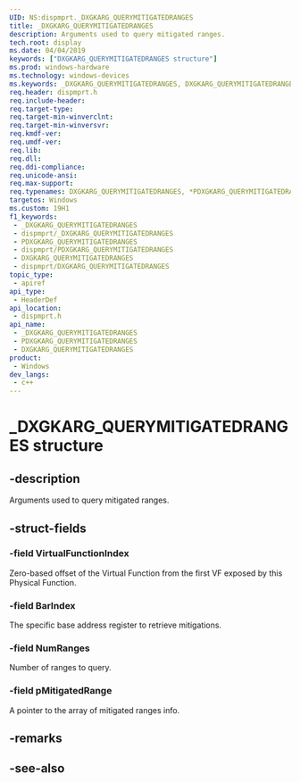 ```yaml
---
UID: NS:dispmprt._DXGKARG_QUERYMITIGATEDRANGES
title: _DXGKARG_QUERYMITIGATEDRANGES
description: Arguments used to query mitigated ranges.
tech.root: display
ms.date: 04/04/2019
keywords: ["DXGKARG_QUERYMITIGATEDRANGES structure"]
ms.prod: windows-hardware
ms.technology: windows-devices
ms.keywords: _DXGKARG_QUERYMITIGATEDRANGES, DXGKARG_QUERYMITIGATEDRANGES, *PDXGKARG_QUERYMITIGATEDRANGES,
req.header: dispmprt.h
req.include-header: 
req.target-type: 
req.target-min-winverclnt: 
req.target-min-winversvr: 
req.kmdf-ver: 
req.umdf-ver: 
req.lib: 
req.dll: 
req.ddi-compliance: 
req.unicode-ansi: 
req.max-support: 
req.typenames: DXGKARG_QUERYMITIGATEDRANGES, *PDXGKARG_QUERYMITIGATEDRANGES
targetos: Windows
ms.custom: 19H1
f1_keywords:
 - _DXGKARG_QUERYMITIGATEDRANGES
 - dispmprt/_DXGKARG_QUERYMITIGATEDRANGES
 - PDXGKARG_QUERYMITIGATEDRANGES
 - dispmprt/PDXGKARG_QUERYMITIGATEDRANGES
 - DXGKARG_QUERYMITIGATEDRANGES
 - dispmprt/DXGKARG_QUERYMITIGATEDRANGES
topic_type:
 - apiref
api_type:
 - HeaderDef
api_location:
 - dispmprt.h
api_name:
 - _DXGKARG_QUERYMITIGATEDRANGES
 - PDXGKARG_QUERYMITIGATEDRANGES
 - DXGKARG_QUERYMITIGATEDRANGES
product:
 - Windows
dev_langs:
 - c++
---
```


# _DXGKARG_QUERYMITIGATEDRANGES structure


## -description

Arguments used to query mitigated ranges.

## -struct-fields

### -field VirtualFunctionIndex

Zero-based offset of the Virtual Function from the first VF exposed by this Physical Function.

### -field BarIndex

The specific base address register to retrieve mitigations.

### -field NumRanges

Number of ranges to query.

### -field pMitigatedRange

 
A pointer to the array of mitigated ranges info.

## -remarks

## -see-also


